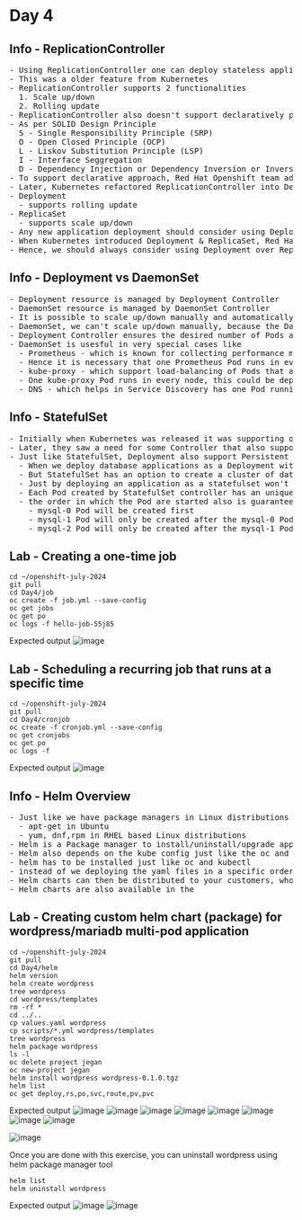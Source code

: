# Day 4

## Info - ReplicationController
<pre>
- Using ReplicationController one can deploy stateless applications
- This was a older feature from Kubernetes
- ReplicationController supports 2 functionalities
  1. Scale up/down
  2. Rolling update
- ReplicationController also doesn't support declaratively performing scaled up/down, rolling update etc.,
- As per SOLID Design Principle
  S - Single Responsibility Principle (SRP)
  O - Open Closed Principle (OCP)
  L - Liskov Substitution Principle (LSP)
  I - Interface Seggregation
  D - Dependency Injection or Dependency Inversion or Inversion of Control (IOC)
- To support declarative approach, Red Hat Openshift team added DeploymentConfig which internally makes use of ReplicationController
- Later, Kubernetes refactored ReplicationController into Deployment and ReplicaSet
- Deployment
  - supports rolling update
- ReplicaSet
  - supports scale up/down
- Any new application deployment should consider using Deployment & ReplicaSet over ReplicationController
- When Kubernetes introduced Deployment & ReplicaSet, Red Hat openshift team deprected use of DeploymentConfig as pretty much Deployment and DeploymentConfig does the same
- Hence, we should always consider using Deployment over ReplicationController and DeploymentConfig
</pre>

## Info - Deployment vs DaemonSet
<pre>
- Deployment resource is managed by Deployment Controller
- DaemonSet resource is managed by DaemonSet Controller
- It is possible to scale up/down manually and automatically a application deployed using Deployment
- DaemonSet, we can't scale up/down manually, because the DaemonSet Controller automically detects the number of nodes in the openshift cluster and creates so many Pod matching the number of Nodes, and DaemonSetController ensure one Pod runs in each node
- Deployment Controller ensures the desired number of Pods always runs in the cluster, however it doesn't put any contraint on which nodes those Pods are to be scheduled, it is totally left to scheduler
- DaemonSet is usesful in very special cases like
  - Prometheus - which is known for collecting performance metrics on the node level as well as on the application(Pod) level
  - Hence it is necessary that one Prometheus Pod runs in every node, hence it can be deployed as DaemonSet
  - kube-proxy - which support load-balancing of Pods that are represented by service
  - One kube-proxy Pod runs in every node, this could be deployed as a DaemonSet
  - DNS - which helps in Service Discovery has one Pod running in every node.  This is necessary to resolve the service name to its respective service IP on every node level.  This could be a DaemonSet.
</pre>

## Info - StatefulSet
<pre>
- Initially when Kubernetes was released it was supporting only Stateless applications, which is supported by Deployment
- Later, they saw a need for some Controller that also supports deploying Stateful applications like Databases
- Just like StatefulSet, Deployment also support Persistent Volume, so what exactly is the difference between these two?
  - When we deploy database applications as a Deployment with Persistent Volume with multiple Pod replicas, they don't run a cluster of databases
  - But StatefulSet has an option to create a cluster of databases
  - Just by deploying an application as a statefulset won't make then run as master and slave, we need to explicitly configure then either via ConfigMap or initContainers, PV/PVC or all of them in combination dependending on the appliction type deployed as Statefulset
  - Each Pod created by StatefulSet controller has an unique Pod identifier, which is also stable
  - the order in which the Pod are started also is guaranteed, assume we are deploying mysql as a statefulset with 3 Pods
    - mysql-0 Pod will be created first
    - mysql-1 Pod will only be created after the mysql-0 Pod starts running
    - mysql-2 Pod will only be created after the mysql-1 Pod starts running
</pre>

## Lab - Creating a one-time job
```
cd ~/openshift-july-2024
git pull
cd Day4/job
oc create -f job.yml --save-config
oc get jobs
oc get po 
oc logs -f hello-job-55j85 
```

Expected output
![image](https://github.com/tektutor/openshift-july-2024/assets/12674043/dbdb2716-b724-4483-975c-bd23625f0cf0)


## Lab - Scheduling  a recurring job that runs at a specific time
```
cd ~/openshift-july-2024
git pull
cd Day4/cronjob
oc create -f cronjob.yml --save-config
oc get cronjobs
oc get po
oc logs -f 
```

Expected output
![image](https://github.com/tektutor/openshift-july-2024/assets/12674043/d3ba1903-b5e3-470a-b87e-a72ec846c089)


## Info - Helm Overview
<pre>
- Just like we have package managers in Linux distributions
  - apt-get in Ubuntu
  - yum, dnf,rpm in RHEL based Linux distributions
- Helm is a Package manager to install/uninstall/upgrade applications in Kubernetes/Openshift
- Helm also depends on the kube config just like the oc and kubectl client tool
- helm has to be installed just like oc and kubectl
- instead of we deploying the yaml files in a specific order while deploying and reverse while deleting, we can package all the yaml files in a Helm recommended directory structure and compress as a file.  The compressed file is called Helm chart.
- Helm charts can then be distributed to your customers, who can install/uninstall/upgrade the complex application using helm
- Helm charts are also available in the 
</pre>

## Lab - Creating custom helm chart (package) for wordpress/mariadb multi-pod application
```
cd ~/openshift-july-2024
git pull
cd Day4/helm
helm version
helm create wordpress
tree wordpress
cd wordpress/templates
rm -rf *
cd ../..
cp values.yaml wordpress
cp scripts/*.yml wordpress/templates
tree wordpress
helm package wordpress
ls -l
oc delete project jegan
oc new-project jegan
helm install wordpress wordpress-0.1.0.tgz
helm list
oc get deploy,rs,po,svc,route,pv,pvc
```

Expected output
![image](https://github.com/tektutor/openshift-july-2024/assets/12674043/9710cfaa-ad40-49c9-b8e9-5ba6183533ae)
![image](https://github.com/tektutor/openshift-july-2024/assets/12674043/fbde22e0-a8a7-4af2-8b78-6255a791c9fc)
![image](https://github.com/tektutor/openshift-july-2024/assets/12674043/17dfc30e-bc4b-47af-9b3b-bf5cc4b4bf9e)
![image](https://github.com/tektutor/openshift-july-2024/assets/12674043/7518b244-fa54-4485-8279-fa12c17ba234)
![image](https://github.com/tektutor/openshift-july-2024/assets/12674043/97e6b74a-3fba-4e0a-8951-3eff0d667f91)
![image](https://github.com/tektutor/openshift-july-2024/assets/12674043/e65c79a4-c82c-4853-9fa0-023bb2f3094b)
![image](https://github.com/tektutor/openshift-july-2024/assets/12674043/b87bf053-ea19-4d6b-af5a-2c87fdcae7ba)
![image](https://github.com/tektutor/openshift-july-2024/assets/12674043/fb388d21-1a4d-4c39-9548-fef22e426930)

![image](https://github.com/tektutor/openshift-july-2024/assets/12674043/be5868c2-7b01-4627-a2a7-e7af72407128)


Once you are done with this exercise, you can uninstall wordpress using helm package manager tool
```
helm list
helm uninstall wordpress
```
Expected output
![image](https://github.com/tektutor/openshift-july-2024/assets/12674043/9d76d9f5-b940-4080-8274-1e04736da11f)
![image](https://github.com/tektutor/openshift-july-2024/assets/12674043/fd4a1672-b649-4a05-86e3-6c9b28a51c38)
